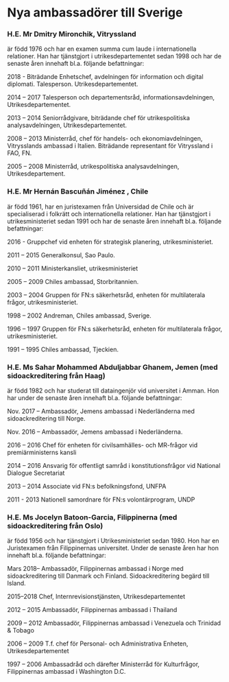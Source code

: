 # Nya ambassadörer till Sverige

### H.E. Mr Dmitry Mironchik, Vitryssland

är född 1976 och har en examen summa cum laude i internationella relationer. Han har tjänstgjort i utrikesdepartementet sedan 1998 och har de senaste åren innehaft bl.a. följande befattningar:

2018 - Biträdande Enhetschef, avdelningen för information och digital diplomati. Talesperson. Utrikesdepartementet.

2014 – 2017 Talesperson och departementsråd, informationsavdelningen, Utrikesdepartementet.

2013 – 2014 Seniorrådgivare, biträdande chef för utrikespolitiska analysavdelningen, Utrikesdepartementet.

2008 – 2013 Ministerråd, chef för handels- och ekonomiavdelningen, Vitrysslands ambassad i Italien.
Biträdande representant för Vitryssland i FAO, FN.

2005 – 2008 Ministerråd, utrikespolitiska analysavdelningen, Utrikesdepartement.

### H.E. Mr Hernán Bascuñán Jiménez , Chile

är född 1961, har en juristexamen från Universidad de Chile och är specialiserad i folkrätt och internationella relationer. Han har tjänstgjort i utrikesministeriet sedan 1991 och har de senaste åren innehaft bl.a. följande befattningar:

2016 - Gruppchef vid enheten för strategisk planering, utrikesministeriet.

2011 – 2015 Generalkonsul, Sao Paulo.

2010 – 2011 Ministerkansliet, utrikesministeriet

2005 – 2009 Chiles ambassad, Storbritannien.

2003 – 2004 Gruppen för FN:s säkerhetsråd, enheten för multilaterala frågor, utrikesministeriet.

1998 – 2002 Andreman, Chiles ambassad, Sverige.

1996 – 1997 Gruppen för FN:s säkerhetsråd, enheten för multilaterala frågor, utrikesministeriet.

1991 – 1995 Chiles ambassad, Tjeckien.

### H.E. Ms Sahar Mohammed Abduljabbar Ghanem, Jemen (med sidoackreditering från Haag)

är född 1982 och har studerat till dataingenjör vid universitet i Amman. Hon har under de senaste åren innehaft bl.a. följande befattningar:

Nov. 2017 – Ambassadör, Jemens ambassad i Nederländerna med sidoackreditering till Norge.

Nov. 2016 – Ambassadör, Jemens ambassad i Nederländerna.

2016 – 2016 Chef för enheten för civilsamhälles- och MR-frågor vid premiärministerns kansli

2014 – 2016 Ansvarig för offentligt samråd i konstitutionsfrågor vid National Dialogue Secretariat

2013 – 2014 Associate vid FN:s befolkningsfond, UNFPA

2011 - 2013 Nationell samordnare för FN:s volontärprogram, UNDP

### H.E. Ms Jocelyn Batoon-Garcia, Filippinerna (med sidoackreditering från Oslo)

är född 1956 och har tjänstgjort i Utrikesministeriet sedan 1980. Hon har en Juristexamen från Filippinernas universitet. Under de senaste åren har hon innehaft bl.a. följande befattningar:

Mars 2018– Ambassadör, Filippinernas ambassad i Norge med sidoackreditering till Danmark och Finland. Sidoackreditering begärd till Island.

2015–2018 Chef, Internrevisionstjänsten, Utrikesdepartementet

2012 – 2015 Ambassadör, Filippinernas ambassad i Thailand

2009 – 2012 Ambassadör, Filippinernas ambassad i Venezuela och Trinidad & Tobago

2006 – 2009 T.f. chef för Personal- och Administrativa Enheten, Utrikesdepartementet

1997 – 2006 Ambassadråd och därefter Ministerråd för Kulturfrågor, Filippinernas ambassad i Washington D.C.
